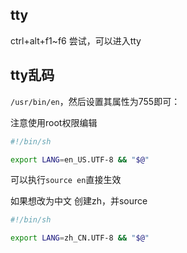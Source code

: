 ## tty

ctrl+alt+f1~f6 尝试，可以进入tty

## tty乱码

`/usr/bin/en`，然后设置其属性为755即可：

注意使用root权限编辑

```sh
#!/bin/sh

export LANG=en_US.UTF-8 && "$@"

```
可以执行`source en`直接生效

如果想改为中文
创建zh，并source
```sh
#!/bin/sh

export LANG=zh_CN.UTF-8 && "$@"
```